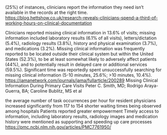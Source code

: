 (25%) of instances, clinicians report the information they need isn’t available in the records at the right time.
https://blog.hettshow.co.uk/research-reveals-clinicians-spend-a-third-of-working-hours-on-clinical-documentation

Clinicians reported missing clinical information in 13.6% of visits; missing information included laboratory results (6.1% of all visits), letters/dictation (5.4%), radiology results (3.8%), history and physical examination (3.7%), and medications (3.2%). Missing clinical information was frequently reported to be located outside their clinical system but within the United States (52.3%), to be at least somewhat likely to adversely affect patients (44%), and to potentially result in delayed care or additional services (59.5%). Significant time was reportedly spent unsuccessfully searching for missing clinical information (5-10 minutes, 25.6%; >10 minutes, 10.4%).
https://jamanetwork.com/journals/jama/fullarticle/200289
Missing Clinical Information During Primary Care Visits
Peter C. Smith, MD; Rodrigo Araya-Guerra, BA; Caroline Bublitz, MS
et al

the average number of task occurrences per hour for resident physicians increased significantly from 117 to 154
shorter waiting times being observed among hospitals
Patients reported greater empowerment
Timely access to information, including laboratory results, radiology images and medication history were mentioned as supporting and speeding up care processes
https://pmc.ncbi.nlm.nih.gov/articles/PMC7761950/

